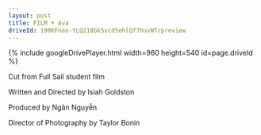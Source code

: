```yaml
---
layout: post
title: FILM • Ava
driveId: 190KFneo-YLQ218Gk5vcd5ehlQf7huvWT/preview 
---
```




{% include googleDrivePlayer.html width=960 height=540 id=page.driveId %}


Cut from Full Sail student film


Written and Directed by Isiah Goldston


Produced by Ngân Nguyễn


Director of Photography by Taylor Bonin
